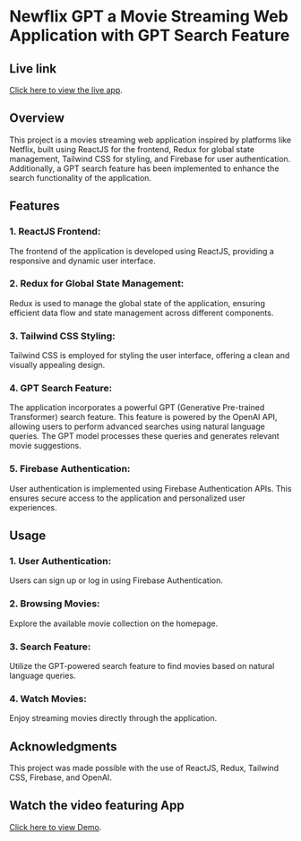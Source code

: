 # Newflix GPT a Movie Streaming Web Application with GPT Search Feature

## Live link

[Click here to view the live app](https://newflixgpt.netlify.app).

## Overview

This project is a movies streaming web application inspired by platforms like Netflix, built using ReactJS for the frontend, Redux for global state management, Tailwind CSS for styling, and Firebase for user authentication. Additionally, a GPT search feature has been implemented to enhance the search functionality of the application.

## Features

### 1. ReactJS Frontend:

The frontend of the application is developed using ReactJS, providing a responsive and dynamic user interface.

### 2. Redux for Global State Management:

Redux is used to manage the global state of the application, ensuring efficient data flow and state management across different components.

### 3. Tailwind CSS Styling:

Tailwind CSS is employed for styling the user interface, offering a clean and visually appealing design.

### 4. GPT Search Feature:

The application incorporates a powerful GPT (Generative Pre-trained Transformer) search feature. This feature is powered by the OpenAI API, allowing users to perform advanced searches using natural language queries. The GPT model processes these queries and generates relevant movie suggestions.

### 5. Firebase Authentication:

User authentication is implemented using Firebase Authentication APIs. This ensures secure access to the application and personalized user experiences.

## Usage

### 1. User Authentication:

Users can sign up or log in using Firebase Authentication.

### 2. Browsing Movies:

Explore the available movie collection on the homepage.

### 3. Search Feature:

Utilize the GPT-powered search feature to find movies based on natural language queries.

### 4. Watch Movies:

Enjoy streaming movies directly through the application.

## Acknowledgments

This project was made possible with the use of ReactJS, Redux, Tailwind CSS, Firebase, and OpenAI.

## Watch the video featuring App

[Click here to view Demo](https://app.screencastify.com/v3/watch/fnVzfmHcAJiw5NttUftv).
